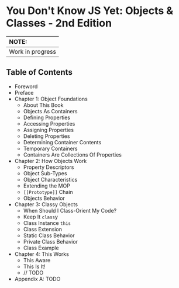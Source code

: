 # You Don't Know JS Yet: Objects & Classes - 2nd Edition

| NOTE: |
| :--- |
| Work in progress |

## Table of Contents

* Foreword
* Preface
* Chapter 1: Object Foundations
    * About This Book
    * Objects As Containers
    * Defining Properties
    * Accessing Properties
    * Assigning Properties
    * Deleting Properties
    * Determining Container Contents
    * Temporary Containers
    * Containers Are Collections Of Properties
* Chapter 2: How Objects Work
    * Property Descriptors
    * Object Sub-Types
    * Object Characteristics
    * Extending the MOP
    * `[[Prototype]]` Chain
    * Objects Behavior
* Chapter 3: Classy Objects
    * When Should I Class-Orient My Code?
    * Keep It `class`y
    * Class Instance `this`
    * Class Extension
    * Static Class Behavior
    * Private Class Behavior
    * Class Example
* Chapter 4: This Works
    * This Aware
    * This Is It!
    * // TODO
* Appendix A: TODO
